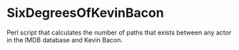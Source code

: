 SixDegreesOfKevinBacon
======================

Perl script that calculates the number of paths that exists between any actor in the IMDB database and Kevin Bacon.
